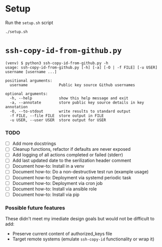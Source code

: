 # Setup

Run the `setup.sh` script

```
./setup.sh
```


# `ssh-copy-id-from-github.py`

```
(venv) $ python3 ssh-copy-id-from-github.py -h
usage: ssh-copy-id-from-github.py [-h] [-a] [-O | -f FILE] [-u USER] username [username ...]

positional arguments:
  username              Public key source Github usernames

optional arguments:
  -h, --help            show this help message and exit
  -a, --annotate        store public key source details in key annotation
  -O, --to-stdout       write results to standard output
  -f FILE, --file FILE  store output in FILE
  -u USER, --user USER  store output for USER
```

### TODO

- [ ] Add more docstrings
- [ ] Cleanup functions, refactor if defaults are never exposed
- [ ] Add logging of all actions completed or failed (stderr) 
- [ ] Add last updated date to the serilization header comment
- [ ] Document how-to: Install in a venv
- [ ] Document how-to: Do a non-destructive test run (example usage)
- [ ] Document how-to: Deployment via systemd periodic task
- [ ] Document how-to: Deployment via cron job
- [ ] Document how-to: Install via ansible role
- [ ] Document how-to: Install via pip

### Possible future features

These didn't meet my imediate design goals but would not be difficult to add:

- Preserve current content of authorized_keys file
- Target remote systems (emulate `ssh-copy-id` functionality or wrap it)
